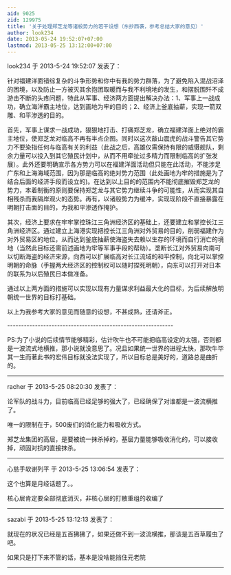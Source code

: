 ```yaml
---
aid: 9025
zid: 129975
title: '关于处理郑芝龙等诸般势力的若干设想（东抄西袭，参考总结大家的意见）'
author: look234
date: 2013-05-24 19:52:07+07:00
lastmod: 2013-05-25 13:12:00+07:00
---
```


look234 于 2013-5-24 19:52:07 发表了：

针对福建洋面错综复杂的斗争形势和你中有我的势力群落，为了避免陷入混战沼泽的困境，以及防止一方被灭其余抱团取暖而与我不利境地的发生，和摆脱围歼不成游击不断的头疼问题，特此从军事、经济两方面提出解决办法：1、军事上一战成功，确立海洋霸主地位，达到画地为牢的目的；2、经济上釜底抽薪，实现一箭双雕、和平渗透的目的。

首先，军事上谋求一战成功，狠狠地打击、打痛郑芝龙，确立福建洋面上绝对的霸主地位，使郑芝龙对临高不再有半点企图。同时以这次敲山震虎的战斗警告其它势力不要染指任何与临高有关的利益（此战之后，高雄仅需保持有限的威慑舰队，剩余力量可以投入到其它殖民计划中，从而不用牵扯过多精力而限制临高的扩张发展）。此外还要明确宣示各方势力可以在福建洋面活动但只能在此活动，不能涉足广东和上海海域范围，因为那是临高的绝对势力范围（此处画地为牢的措施是为了结合后面的经济手段而设立的)。在达到以上目的的范围内不能彻底摧毁郑芝龙的势力，本着制衡的原则要保持郑芝龙与其它势力继续斗争的可能性，从而实现其自相残杀而我隔岸观火的态势。再有，以诸般势力为缓冲，实现现阶段不直接暴露在明朝打击面的目的，为我和平渗透作掩护。

其次，经济上要求在牢牢掌控珠江三角洲经济区的基础上，还要建立和掌控长江三角洲经济区。通过建立上海港实现把控长江三角洲对外贸易的目的，削弱福建作为对外贸易区的地位，从而达到釜底抽薪使海盗失去赖以生存的环境而自行消亡的境地（当然此目标还需前述画地为牢等军事手段的帮助）。垄断长江对外贸易向南可以切断海盗的经济来源，向西可以扩展临高对长江流域的和平控制，向北可以掌控明朝的命脉（手握两大经济区的控制权可以随时捏死明朝），向东可以打开对日本的联系为以后殖民日本做准备。

通过以上两方面的措施可以实现以现有力量谋求利益最大化的目标，为后续解放明朝统一世界的目标打基础。

以上为我参考大家的意见而随意的设想，不甚成熟，还请斧正。

\-\-\----------------------------------------------------------

PS:为了小说的后续情节能够精彩，估计吹牛也不可能把临高设定的太强，否则都是一波流式地横推，那小说就没意思了。况且如果统一世界的进程太快，那吹牛毕其一生而著此书的宏伟目标就没法实现了，所以目标总是美好的，道路总是曲折的。

---------

racher 于 2013-5-25 08:20:30 发表了：

论军队的战斗力，目前临高已经足够的强大了，已经确保了对谁都是一波流横推了。

唯一的限制在于，500废们的消化能力和吸收方式。

郑芝龙集团的高层，是要被统一抹杀掉的，基层力量能够吸收消化的，可以接收掉，顽固对抗的直接抹杀。

---------

心慈手软谢列平 于 2013-5-25 13:06:54 发表了：

这个也算是月经话题了。。

核心层肯定要全部彻底消灭，非核心层的打散重组的收编了

---------

sazabi 于 2013-5-25 13:12:13 发表了：

就现在的状况已经是五百狒狒了，如果还做不到一波流横推，那该是五百草履虫了吧。

如果只是打下来不管的话，基本是没啥能挡住元老院

---------

